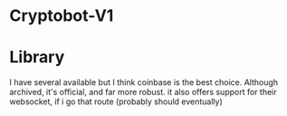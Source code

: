 # Cryptobot-V1

# Library
I have several available but I think
  coinbase
is the best choice. Although archived, it's official, and far more robust.  it also offers support
for their websocket, if i go that route (probably should eventually)



